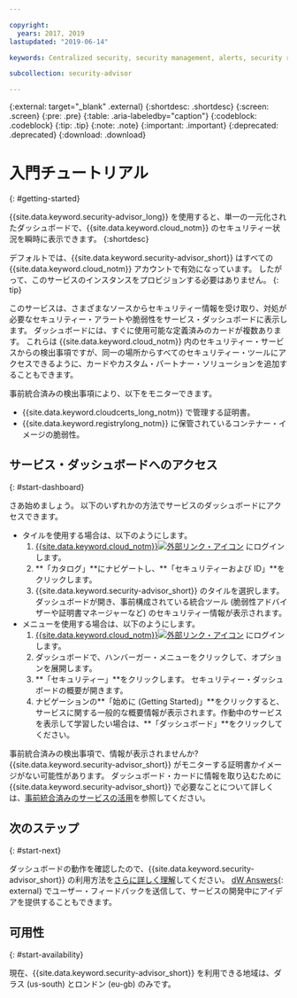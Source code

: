 ```yaml
---

copyright:
  years: 2017, 2019
lastupdated: "2019-06-14"

keywords: Centralized security, security management, alerts, security risk, insights, threat detection

subcollection: security-advisor

---
```


{:external: target="_blank" .external}
{:shortdesc: .shortdesc}
{:screen: .screen}
{:pre: .pre}
{:table: .aria-labeledby="caption"}
{:codeblock: .codeblock}
{:tip: .tip}
{:note: .note}
{:important: .important}
{:deprecated: .deprecated}
{:download: .download}


# 入門チュートリアル
{: #getting-started}

{{site.data.keyword.security-advisor_long}} を使用すると、単一の一元化されたダッシュボードで、{{site.data.keyword.cloud_notm}} のセキュリティー状況を瞬時に表示できます。
{:shortdesc}

デフォルトでは、{{site.data.keyword.security-advisor_short}} はすべての {{site.data.keyword.cloud_notm}} アカウントで有効になっています。 したがって、このサービスのインスタンスをプロビジョンする必要はありません。
{: tip}

このサービスは、さまざまなソースからセキュリティー情報を受け取り、対処が必要なセキュリティー・アラートや脆弱性をサービス・ダッシュボードに表示します。 ダッシュボードには、すぐに使用可能な定義済みのカードが複数あります。 これらは {{site.data.keyword.cloud_notm}} 内のセキュリティー・サービスからの検出事項ですが、同一の場所からすべてのセキュリティー・ツールにアクセスできるように、カードやカスタム・パートナー・ソリューションを追加することもできます。

事前統合済みの検出事項により、以下をモニターできます。

- {{site.data.keyword.cloudcerts_long_notm}} で管理する証明書。
- {{site.data.keyword.registrylong_notm}} に保管されているコンテナー・イメージの脆弱性。



## サービス・ダッシュボードへのアクセス
{: #start-dashboard}

さあ始めましょう。 以下のいずれかの方法でサービスのダッシュボードにアクセスできます。

<ul>
  <li>タイルを使用する場合は、以下のようにします。
    <ol>
      <li><a href="https://cloud.ibm.com/login" target="_blank">{{site.data.keyword.cloud_notm}}<img src="../../icons/launch-glyph.svg" alt="外部リンク・アイコン"></a> にログインします。</li>
      <li>**「カタログ」**にナビゲートし、**「セキュリティーおよび ID」**をクリックします。</li>
      <li>{{site.data.keyword.security-advisor_short}} のタイルを選択します。 ダッシュボードが開き、事前構成されている統合ツール (脆弱性アドバイザーや証明書マネージャーなど) のセキュリティー情報が表示されます。</li>
    </ol>
  </li>
  <li>メニューを使用する場合は、以下のようにします。
    <ol>
      <li><a href="https://cloud.ibm.com/login" target="_blank">{{site.data.keyword.cloud_notm}}<img src="../../icons/launch-glyph.svg" alt="外部リンク・アイコン"></a> にログインします。</li>
      <li>ダッシュボードで、ハンバーガー・メニューをクリックして、オプションを展開します。</li>
      <li>**「セキュリティー」**をクリックします。 セキュリティー・ダッシュボードの概要が開きます。</li>
      <li>ナビゲーションの**「始めに (Getting Started)」**をクリックすると、サービスに関する一般的な概要情報が表示されます。作動中のサービスを表示して学習したい場合は、**「ダッシュボード」**をクリックしてください。</li>
    </ol>
  </li>
</ul>

事前統合済みの検出事項で、情報が表示されませんか? {{site.data.keyword.security-advisor_short}} がモニターする証明書かイメージがない可能性があります。 ダッシュボード・カードに情報を取り込むために {{site.data.keyword.security-advisor_short}} で必要なことについて詳しくは、[事前統合済みのサービスの活用](/docs/services/security-advisor?topic=security-advisor-setup-services)を参照してください。


## 次のステップ
{: #start-next}

ダッシュボードの動作を確認したので、{{site.data.keyword.security-advisor_short}} の利用方法を[さらに詳しく理解](/docs/services/security-advisor?topic=security-advisor-about)してください。 [dW Answers](https://developer.ibm.com){: external} でユーザー・フィードバックを送信して、サービスの開発中にアイデアを提供することもできます。


## 可用性
{: #start-availability}

現在、{{site.data.keyword.security-advisor_short}} を利用できる地域は、ダラス (us-south) とロンドン (eu-gb) のみです。
